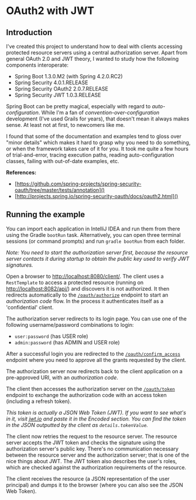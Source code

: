 # OAuth2 with JWT

## Introduction
I've created this project to understand how to deal with clients accessing protected resource servers using a central authorization server. Apart from general OAuth 2.0 and JWT theory, I wanted to study how the following components interoperate:

- Spring Boot 1.3.0.M2 (with Spring 4.2.0.RC2)
- Spring Security 4.0.1.RELEASE
- Spring Security OAuth2 2.0.7.RELEASE
- Spring Security JWT 1.0.3.RELEASE

Spring Boot can be pretty magical, especially with regard to *auto-configuration*. While I'm a fan of *convention-over-configuration* development (I've used Grails for years), that doesn't mean it always makes sense. At least not at first, to newcomers like me.

I found that some of the documentation and examples tend to gloss over "minor details" which makes it hard to grasp why you need to do something, or when the framework takes care of it for you. It took me quite a few hours of trial-and-error, tracing execution paths, reading auto-configuration classes, failing with out-of-date examples, etc.

**References:**

- [https://github.com/spring-projects/spring-security-oauth/tree/master/tests/annotation]()
- [http://projects.spring.io/spring-security-oauth/docs/oauth2.html]()


## Running the example

You can import each application in IntelliJ IDEA and run them from there using the Gradle `bootRun` task. Alternatively, you can open three terminal sessions (or command prompts) and run `gradle bootRun` from each folder. 

*Note: You need to start the authorization server first, because the resource server contacts it during startup to obtain the public key used to verify JWT signatures.*

Open a browser to [http://localhost:8080/client/](). The client uses a `RestTemplate` to access a protected resource (running on [http://localhost:8082/api/]()) and discovers it is not authorized. It then redirects automatically to the [`/oauth/authorize`](http://localhost:8081/oauth/authorize) endpoint to start an *authorization code* flow. In the process it authenticates itself as a 'confidential' client. 

The authorization server redirects to its login page. You can use one of the following username/password combinations to login:

- `user:password` (has USER role)
- `admin:password` (has ADMIN and USER role)

After a successful login you are redirected to the [`/oauth/confirm_access`](http://localhost:8081/oauth/confirm_access) endpoint where you need to approve all the grants requested by the client.

The authorization server now redirects back to the client application on a pre-approved URI, with an *authorization code*. 

The client then accesses the authorization server on the [`/oauth/token`](http://localhost:8081/oauth/token) endpoint to exchange the authorization code with an access token (including a refresh token). 

*This token is actually a JSON Web Token (JWT). If you want to see what's in it, visit [jwt.io](http://jwt.io/) and paste it in the Encoded section. You can find the token in the JSON outputted by the client as `details.tokenValue`.*

The client now retries the request to the resource server. The resource server accepts the JWT token and checks the signature using the authorization server's public key. There's no communication necessary between the resource server and the authorization server; that is one of the nice things about JWT. The JWT token also describes the user's roles, which are checked against the authorization requirements of the resource.

The client receives the resource (a JSON representation of the user principal) and dumps it to the browser (where you can also see the JSON Web Token).
